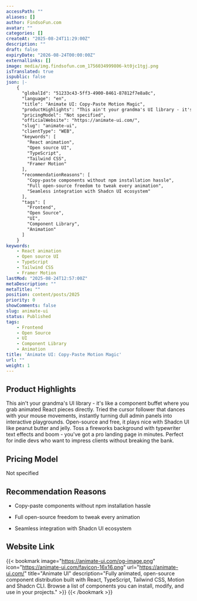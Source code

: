 ```yaml
---
accessPath: ""
aliases: []
author: FindsoFun.com
avatar: ""
categories: []
createAt: "2025-08-24T11:29:00Z"
description: ""
draft: false
expiryDate: "2026-08-24T00:00:00Z"
externallinks: []
image: media/img.findsofun.com_1756034999806-kt0jc1tgj.png
isTranslated: true
ispublic: false
json: |-
    {
      "globalId": "51233c43-5ff3-4900-8461-87812f7e8a8c",
      "language": "en",
      "title": "Animate UI: Copy-Paste Motion Magic",
      "productHighlights": "This ain't your grandma's UI library - it's like a component buffet where you grab animated React pieces directly. Tried the cursor follower that dances with your mouse movements, instantly turning dull admin panels into interactive playgrounds. Open-source and free, it plays nice with Shadcn UI like peanut butter and jelly. Toss a fireworks background with typewriter text effects and boom - you've got a pro landing page in minutes. Perfect for indie devs who want to impress clients without breaking the bank.",
      "pricingModel": "Not specified",
      "officialWebsite": "https://animate-ui.com/",
      "slug": "animate-ui",
      "clientType": "WEB",
      "keywords": [
        "React animation",
        "Open source UI",
        "TypeScript",
        "Tailwind CSS",
        "Framer Motion"
      ],
      "recommendationReasons": [
        "Copy-paste components without npm installation hassle",
        "Full open-source freedom to tweak every animation",
        "Seamless integration with Shadcn UI ecosystem"
      ],
      "tags": [
        "Frontend",
        "Open Source",
        "UI",
        "Component Library",
        "Animation"
      ]
    }
keywords:
    - React animation
    - Open source UI
    - TypeScript
    - Tailwind CSS
    - Framer Motion
lastMod: "2025-08-24T12:57:00Z"
metaDescription: ""
metaTitle: ""
position: content/posts/2025
priority: 0
showComments: false
slug: animate-ui
status: Published
tags:
    - Frontend
    - Open Source
    - UI
    - Component Library
    - Animation
title: 'Animate UI: Copy-Paste Motion Magic'
url: ""
weight: 1
---
```

## Product Highlights
This ain't your grandma's UI library - it's like a component buffet where you grab animated React pieces directly. Tried the cursor follower that dances with your mouse movements, instantly turning dull admin panels into interactive playgrounds. Open-source and free, it plays nice with Shadcn UI like peanut butter and jelly. Toss a fireworks background with typewriter text effects and boom - you've got a pro landing page in minutes. Perfect for indie devs who want to impress clients without breaking the bank.

## Pricing Model
<!--more-->Not specified

## Recommendation Reasons
- Copy-paste components without npm installation hassle

- Full open-source freedom to tweak every animation

- Seamless integration with Shadcn UI ecosystem

## Website Link
{{< bookmark image="https://animate-ui.com/og-image.png" icon="https://animate-ui.com/favicon-16x16.png" url="https://animate-ui.com/" title="Animate UI" description="Fully animated, open-source component distribution built with React, TypeScript, Tailwind CSS, Motion and Shadcn CLI. Browse a list of components you can install, modify, and use in your projects." >}}
{{< /bookmark >}}

